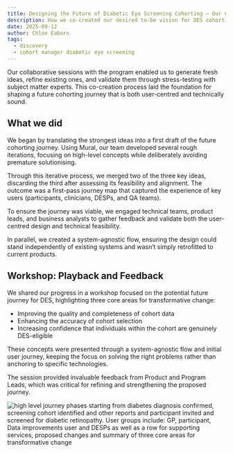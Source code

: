 ```yaml
---
title: Designing the Future of Diabetic Eye Screening Cohorting – Our Collaborative Approach  
description: How we co-created our desired to-be vision for DES cohorting with the program and wider stakeholders
date: 2025-09-12
author: Chloe Eaborn
tags:
  - discovery
  - cohort manager diabetic eye screening
--- 
```


Our collaborative sessions with the program enabled us to generate fresh ideas, refine existing ones, and validate them through stress-testing with subject matter experts. This co-creation process laid the foundation for shaping a future cohorting journey that is both user-centred and technically sound.  

## What we did   

We began by translating the strongest ideas into a first draft of the future cohorting journey. Using Mural, our team developed several rough iterations, focusing on high-level concepts while deliberately avoiding premature solutionising. 

Through this iterative process, we merged two of the three key ideas, discarding the third after assessing its feasibility and alignment. The outcome was a first-pass journey map that captured the experience of key users (participants, clinicians, DESPs, and QA teams). 

To ensure the journey was viable, we engaged technical teams, product leads, and business analysts to gather feedback and validate both the user-centred design and technical feasibility. 

In parallel, we created a system-agnostic flow, ensuring the design could stand independently of existing systems and wasn’t simply retrofitted to current products. 

## Workshop: Playback and Feedback   
We shared our progress in a workshop focused on the potential future journey for DES, highlighting three core areas for transformative change: 

- Improving the quality and completeness of cohort data 
- Enhancing the accuracy of cohort selection 
- Increasing confidence that individuals within the cohort are genuinely DES-eligible 

These concepts were presented through a system-agnostic flow and initial user journey, keeping the focus on solving the right problems rather than anchoring to specific technologies. 

The session provided invaluable feedback from Product and Program Leads, which was critical for refining and strengthening the proposed journey. 

![high level journey phases starting from diabetes diagnosis confirmed, screening cohort identified and other reports and participant invited and screened for diabetic retinopathy. User groups include: GP, participant, Data improvements user and DESPs as well as a row for supporting services, proposed changes and summary of three core areas for transformative change](des-desired-to-be-user-journey-blog-3.png "Desired To-Be User Journey")

